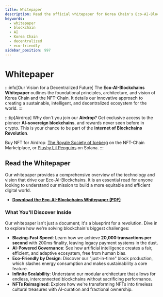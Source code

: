```yaml
---
title: Whitepaper
description: Read the official whitepaper for Korea Chain's Eco-AI-Blockchains, detailing our vision for a decentralized future.
keywords:
  - whitepaper
  - blockchain
  - AI
  - Korea Chain
  - decentralized
  - eco-friendly
sidebar_position: 997
---
```


# Whitepaper

:::info[Our Vision for a Decentralized Future]
The **Eco-AI-Blockchains Whitepaper** outlines the foundational principles, architecture, and vision of Korea Chain and the NFT-Chain. It details our innovative approach to creating a sustainable, intelligent, and decentralized ecosystem for the world.
:::

:::tip[Airdrop]
Why don't you join our **Airdrop**? Get exclusive access to the pioneer **AI-sovereign blockchains**, and rewards never seen before in crypto. This is your chance to be part of the **Internet of Blockchains Revolution**.

Buy NFT for Airdrop: [The Royale Society of Iceberg](https://nft-chain.org/collection/iceberg) on the NFT-Chain Marketplace, or [Plushy Lil Penguins](https://www.tensor.trade/trade/plushylilpenguins) on Solana.
:::

## Read the Whitepaper

Our whitepaper provides a comprehensive overview of the technology and vision that drive our Eco-AI-Blockchains. It is an essential read for anyone looking to understand our mission to build a more equitable and efficient digital world.

- [**Download the Eco-AI-Blockchains Whitepaper (PDF)**](https://korea-chain.com/whitepaper.pdf)

### What You'll Discover Inside

Our whitepaper isn't just a document; it's a blueprint for a revolution. Dive in to explore how we're solving blockchain's biggest challenges:

- **Blazing-Fast Speed**: Learn how we achieve **20,000 transactions per second** with 200ms finality, leaving legacy payment systems in the dust.
- **AI-Powered Governance**: See how artificial intelligence creates a fair, efficient, and adaptive ecosystem, free from human bias.
- **Eco-Friendly by Design**: Discover our "just-in-time" block production, which slashes energy consumption and makes sustainability a core feature.
- **Infinite Scalability**: Understand our modular architecture that allows for endless, interconnected blockchains without sacrificing performance.
- **NFTs Reimagined**: Explore how we're transforming NFTs into timeless cultural treasures with AI-curation and fractional ownership.
